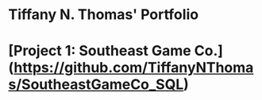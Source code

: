 # Tiffany N. Thomas' Portfolio

# [Project 1: Southeast Game Co.] (https://github.com/TiffanyNThomas/SoutheastGameCo_SQL)

